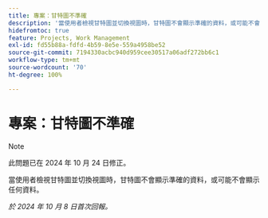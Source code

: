 ```yaml
---
title: 專案：甘特圖不準確
description: '當使用者檢視甘特圖並切換視圖時，甘特圖不會顯示準確的資料，或可能不會顯示任何資料。 '
hidefromtoc: true
feature: Projects, Work Management
exl-id: fd55b88a-fdfd-4b59-8e5e-559a4958be52
source-git-commit: 7194330acbc940d959cee30517a06adf272bb6c1
workflow-type: tm+mt
source-wordcount: '70'
ht-degree: 100%

---
```


# 專案：甘特圖不準確

>[!NOTE]
>
>此問題已在 2024 年 10 月 24 日修正。

當使用者檢視甘特圖並切換視圖時，甘特圖不會顯示準確的資料，或可能不會顯示任何資料。

_於 2024 年 10 月 8 日首次回報。_
